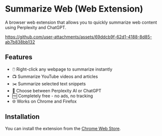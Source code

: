 # Summarize Web (Web Extension)

A browser web extension that allows you to quickly summarize web content using Perplexity and ChatGPT.

https://github.com/user-attachments/assets/69ddcb9f-62d1-4188-8d85-ab7b838bb132

## Features

- 🖱️ Right-click any webpage to summarize instantly
- 📺 Summarize YouTube videos and articles  
- ✂️ Summarize selected text snippets
- 🤖 Choose between Perplexity AI or ChatGPT
- 🆓 Completely free - no ads, no tracking
- 🌐 Works on Chrome and Firefox

## Installation

You can install the extension from the [Chrome Web Store](https://chromewebstore.google.com/detail/summarize-web/iigkbidioiajlfkngjclfmdagnchbhcp).
